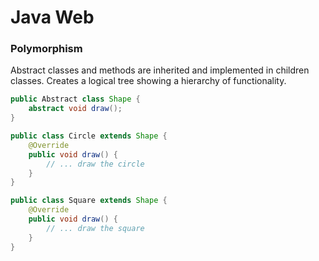 # Java Web 
### Polymorphism 
Abstract classes and methods are inherited and implemented in children classes. Creates a logical tree showing a hierarchy of functionality. 

```Java
public Abstract class Shape {
    abstract void draw();
}

public class Circle extends Shape {
    @Override 
    public void draw() {
        // ... draw the circle
    }
}

public class Square extends Shape {
    @Override 
    public void draw() {
        // ... draw the square
    }
}
```